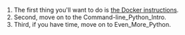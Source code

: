1. The first thing you'll want to do is [the Docker instructions](../docker_intro.md). 
2. Second, move on to the Command-line_Python_Intro. 
3. Third, if you have time, move on to Even_More_Python. 
